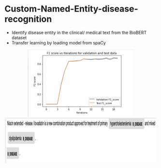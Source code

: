 # Custom-Named-Entity-disease-recognition
- Identify disease entity in the clinical/ medical text from the BioBERT dataset
- Transfer learning by loading model from spaCy

<p align="center">
  <img src="F1 score.png" width="350" title="hover text">
  <img src="prediction on test sentence.png" width="500" height="150" alt="accessibility text">
</p>
